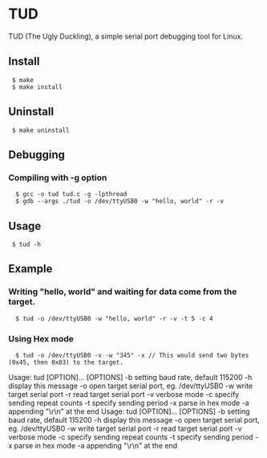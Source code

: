 # TUD

TUD (The Ugly Duckling), a simple serial port debugging tool for Linux.

## Install

```
 $ make
 $ make install
```

## Uninstall

```
 $ make uninstall
```

## Debugging

### Compiling with -g option

```
  $ gcc -o tud tud.c -g -lpthread
  $ gdb --args ./tud -o /dev/ttyUSB0 -w "hello, world" -r -v
```

## Usage

```
 $ tud -h
```

## Example

### Writing "hello, world" and waiting for data come from the target.

```
  $ tud -o /dev/ttyUSB0 -w "hello, world" -r -v -t 5 -c 4
```

### Using Hex mode

```
  $ tud -o /dev/ttyUSB0 -v -w "345" -x // This would send two bytes (0x45, then 0x03) to the target.
```
Usage: tud [OPTION]...
[OPTIONS]
  -b	setting baud rate, default 115200
  -h	display this message
  -o	open target serial port, eg. /dev/ttyUSB0
  -w	write target serial port
  -r	read target serial port
  -v	verbose mode
  -c	specify sending repeat counts
  -t	specify sending period
  -x	parse in hex mode
  -a	appending "\r\n" at the end
Usage: tud [OPTION]... [OPTIONS] -b setting baud rate, default 115200 -h display this message -o open target serial port, eg. /dev/ttyUSB0 -w write target serial port -r read target serial port -v verbose mode -c specify sending repeat counts -t specify sending period -x parse in hex mode -a appending "\r\n" at the end
